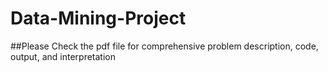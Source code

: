 # Data-Mining-Project
##Please Check the pdf file for comprehensive problem description, code, output, and interpretation

